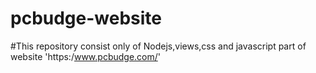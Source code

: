 # pcbudge-website
#This repository consist only of Nodejs,views,css and javascript part of website 'https:/www.pcbudge.com/'
